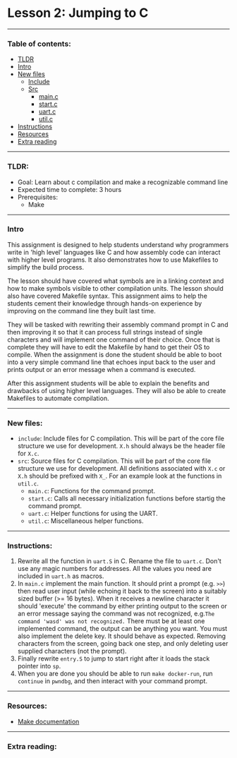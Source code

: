 # Lesson 2: Jumping to C

---

### Table of contents:
- [TLDR](#tldr)
- [Intro](#intro)
- [New files](#new-files)
	- [Include](#include)
	- [Src](#src)
		- [main.c](#mainc)
		- [start.c](#startc)
        - [uart.c](#uartc)
        - [util.c](#utilc)
- [Instructions](#instructions)
- [Resources](#resources)
- [Extra reading](#extra-reading)

---

### TLDR:
- Goal: Learn about c compilation and make a recognizable command line
- Expected time to complete: 3 hours
- Prerequisites:
	- Make

---
	
### Intro
This assignment is designed to help students understand why programmers write in 'high level' languages like C and how assembly code can interact with higher level programs. It also demonstrates how to use Makefiles to simplify the build process.

The lesson should have covered what symbols are in a linking context and how to make symbols visible to other compilation units. The lesson should also have covered Makefile syntax. This assignment aims to help the students cement their knowledge through hands-on experience by improving on the command line they built last time.

They will be tasked with rewriting their assembly command prompt in C and then improving it so that it can process full strings instead of single characters and will implement one command of their choice. Once that is complete they will have to edit the Makefile by hand to get their OS to compile. When the assignment is done the student should be able to boot into a very simple command line that echoes input back to the user and prints output or an error message when a command is executed.

After this assignment students will be able to explain the benefits and drawbacks of using higher level languages. They will also be able to create Makefiles to automate compilation.

---

### New files:
- <a id=include></a>`include`: Include files for C compilation. This will be part of the core file structure we use for development. `X.h` should always be the header file for `X.c`.
- <a id=src></a>`src`: Source files for C compilation. This will be part of the core file structure we use for development. All definitions associated with `X.c` or `X.h` should be prefixed with `X_`. For an example look at the functions in `util.c`.
	- <a id=mainc></a>`main.c`: Functions for the command prompt.
	- <a id=startc></a>`start.c`: Calls all necessary initialization functions before startig the command prompt.
	- <a id=uartc></a>`uart.c`: Helper functions for using the UART.
	- <a id=utilc></a>`util.c`: Miscellaneous helper functions.

---

### Instructions:
1. Rewrite all the function in `uart.S` in C. Rename the file to `uart.c`. Don't use any magic numbers for addresses. All the values you need are included in `uart.h` as macros.
2. In `main.c` implement the main function. It should print a prompt (e.g. `>>`) then read user input (while echoing it back to the screen) into a suitably sized buffer (>= 16 bytes). When it receives a newline character it should 'execute' the command by either printing output to the screen or an error message saying the command was not recognized, e.g.`The command 'wasd' was not recognized.` There must be at least one implemented command, the output can be anything you want. You must also implement the delete key. It should behave as expected. Removing characters from the screen, going back one step, and only deleting user supplied characters (not the prompt).
3. Finally rewrite `entry.S` to jump to start right after it loads the stack pointer into `sp`.
4. When you are done you should be able to run `make docker-run`, run `continue` in `pwndbg`, and then interact with your command prompt.

---

### Resources:
- [Make documentation](https://www.gnu.org/software/make/manual/make.html)

---

### Extra reading:
